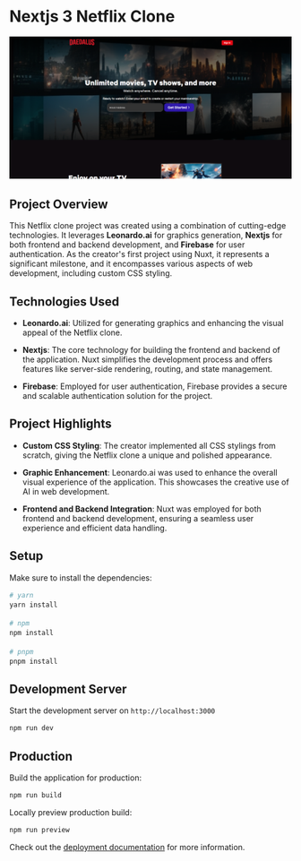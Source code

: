 
# Nextjs 3 Netflix Clone

![Netflix Clone](https://github.com/DaedalusHatak/nuxt-netflix/blob/master/Daedalus.png)

## Project Overview

This Netflix clone project was created using a combination of cutting-edge technologies. It leverages **Leonardo.ai** for graphics generation, **Nextjs** for both frontend and backend development, and **Firebase** for user authentication. As the creator's first project using Nuxt, it represents a significant milestone, and it encompasses various aspects of web development, including custom CSS styling.

## Technologies Used

-   **Leonardo.ai**: Utilized for generating graphics and enhancing the visual appeal of the Netflix clone.
    
-   **Nextjs**: The core technology for building the frontend and backend of the application. Nuxt simplifies the development process and offers features like server-side rendering, routing, and state management.
    
-   **Firebase**: Employed for user authentication, Firebase provides a secure and scalable authentication solution for the project.
    

## Project Highlights

-   **Custom CSS Styling**: The creator implemented all CSS stylings from scratch, giving the Netflix clone a unique and polished appearance.
    
-   **Graphic Enhancement**: Leonardo.ai was used to enhance the overall visual experience of the application. This showcases the creative use of AI in web development.
    
-   **Frontend and Backend Integration**: Nuxt was employed for both frontend and backend development, ensuring a seamless user experience and efficient data handling.


## Setup

Make sure to install the dependencies:

```bash
# yarn
yarn install

# npm
npm install

# pnpm
pnpm install
```

## Development Server

Start the development server on `http://localhost:3000`

```bash
npm run dev
```

## Production

Build the application for production:

```bash
npm run build
```

Locally preview production build:

```bash
npm run preview
```

Check out the [deployment documentation](https://nuxt.com/docs/getting-started/deployment) for more information.
